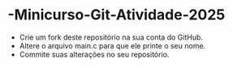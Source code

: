 # -Minicurso-Git-Atividade-2025

- Crie um fork deste repositório na sua conta do GitHub.
- Altere o arquivo main.c para que ele printe o seu nome.
- Commite suas alterações no seu repositório.
